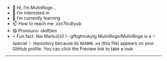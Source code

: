 - 👋 Hi, I’m MulinRoge...
- 👀 I’m interested in 
- 🌱 I’m currently learning
- 📫 How to reach me .zxc7tcdtyub
- 😄 Pronouns: okdfjieo
- ⚡ Fun fact: like Markul))0
!--gfbghnukytg
MulinRoge/MulinRoge is a ✨ special ✨ repository because its `README.md` (this file) appears on your GitHub profile.
You can click the Preview link to take a look 
---
